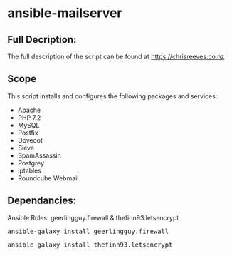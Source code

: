 # ansible-mailserver

<h2> Full Decription: </h2>

The full description of the script can be found at https://chrisreeves.co.nz

<h2> Scope </h2>

This script installs and configures the following packages and services:

* Apache
* PHP 7.2
* MySQL
* Postfix
* Dovecot
* Sieve
* SpamAssassin
* Postgrey
* iptables
* Roundcube Webmail

<h2> Dependancies: </h2>

Ansible Roles: geerlingguy.firewall & thefinn93.letsencrypt

<pre>
ansible-galaxy install geerlingguy.firewall
</pre>

<pre>
ansible-galaxy install thefinn93.letsencrypt
</pre>
